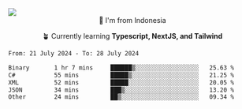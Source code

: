
<img align = "center" src="https://readme-typing-svg.herokuapp.com?font=Fira+Code&size=25&pause=1000&color=00F713&center=true&vCenter=true&random=false&width=850&height=70&lines=Hi+There+%F0%9F%91%8B%2C+Im+Julian+Caesar;"/>
<br>

<div align = "center">
  📌 I'm from Indonesia
  
  🪴 Currently learning **Typescript, NextJS, and Tailwind**
</div>

<!--START_SECTION:waka-->

```txt
From: 21 July 2024 - To: 28 July 2024

Binary       1 hr 7 mins     ██████▒░░░░░░░░░░░░░░░░░░   25.63 %
C#           55 mins         █████▒░░░░░░░░░░░░░░░░░░░   21.25 %
XML          52 mins         █████░░░░░░░░░░░░░░░░░░░░   20.05 %
JSON         34 mins         ███▒░░░░░░░░░░░░░░░░░░░░░   13.20 %
Other        24 mins         ██▒░░░░░░░░░░░░░░░░░░░░░░   09.34 %
```

<!--END_SECTION:waka-->
